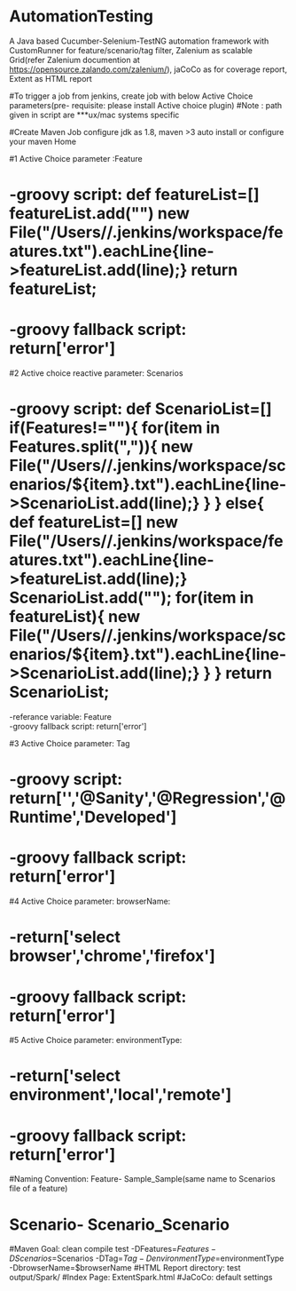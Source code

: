 # AutomationTesting
A Java based Cucumber-Selenium-TestNG automation framework with CustomRunner for feature/scenario/tag filter, Zalenium as scalable Grid(refer Zalenium documention at https://opensource.zalando.com/zalenium/), jaCoCo as for coverage report, Extent as HTML report

#To trigger a job from jenkins, create job with below Active Choice parameters(pre- requisite: please install Active choice plugin)
#Note : path given in script are ***ux/mac systems specific

#Create Maven Job configure jdk as 1.8, maven >3 auto install or configure your maven Home

#1 Active Choice parameter :Feature
#  -groovy script: def featureList=[] featureList.add("") new File("/Users/<username>/.jenkins/workspace/features.txt").eachLine{line->featureList.add(line);} return featureList;                        
#  -groovy fallback script: return['error']

#2 Active choice reactive parameter: Scenarios
#  -groovy script: def ScenarioList=[] if(Features!=""){ for(item in Features.split(",")){ new File("/Users/<username>/.jenkins/workspace/scenarios/${item}.txt").eachLine{line->ScenarioList.add(line);} } } else{ def featureList=[] new File("/Users/<username>/.jenkins/workspace/features.txt").eachLine{line->featureList.add(line);} ScenarioList.add(""); for(item in featureList){ new File("/Users/<username>/.jenkins/workspace/scenarios/${item}.txt").eachLine{line->ScenarioList.add(line);} } } return ScenarioList;
-referance variable: Feature                           
-groovy fallback script: return['error']
                   
#3 Active Choice parameter: Tag
# -groovy script: return['','@Sanity','@Regression','@Runtime','Developed']
# -groovy fallback script: return['error']

#4 Active Choice parameter: browserName:
#  -return['select browser','chrome','firefox']
#  -groovy fallback script: return['error']
                           
#5 Active Choice parameter: environmentType:
#  -return['select environment','local','remote']
#  -groovy fallback script: return['error']
                            
#Naming Convention: Feature- Sample_Sample(same name to Scenarios file of a feature)
# Scenario- Scenario_Scenario

#Maven Goal: clean compile test -DFeatures=$Features -DScenarios=$Scenarios -DTag=$Tag -DenvironmentType=$environmentType -DbrowserName=$browserName
#HTML Report directory: test output/Spark/
#Index Page: ExtentSpark.html
#JaCoCo: default settings



